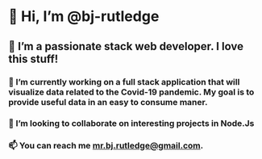 # 👋 Hi, I’m @bj-rutledge
## 👀 I’m a passionate stack web developer. I love this stuff! 
### 🌱 I’m currently working on a full stack application that will visualize data related to the Covid-19 pandemic. My goal is to provide useful data in an easy to consume maner.
### 💞️ I’m looking to collaborate on interesting projects in Node.Js
### 📫 You can reach me mr.bj.rutledge@gmail.com. 

<!---
bj-rutledge/bj-rutledge is a ✨ special ✨ repository because its `README.md` (this file) appears on your GitHub profile.
You can click the Preview link to take a look at your changes.
--->
